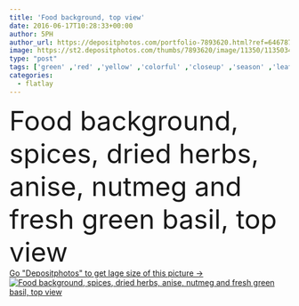 ```yaml
---
title: 'Food background, top view'
date: 2016-06-17T10:28:33+00:00
author: 5PH
author_url: https://depositphotos.com/portfolio-7893620.html?ref=64678756
image: https://st2.depositphotos.com/thumbs/7893620/image/11350/113503496/api_thumb_450.jpg?forcejpeg=true
type: "post"
tags: ['green' ,'red' ,'yellow' ,'colorful' ,'closeup' ,'season' ,'leaf' ,'seeds' ,'food' ,'kitchen' ,'wooden' ,'cooking' ,'cuisine' ,'ingredient' ,'herbs' ,'mustard' ,'spicy' ,'pink' ,'pepper' ,'gourmet' ,'rosemary' ,'flat' ,'organic' ,'dried' ,'aroma' ,'dry' ,'basil' ,'mediterranean' ,'powder' ,'paprika' ,'seasoning' ,'various' ,'spices' ,'chilli' ,'indian' ,'curry' ,'cinnamon' ,'cumin' ,'nutmeg' ,'turmeric' ,'spoons' ,'allspice' ,'sea salt' ,'top view' ,'star anise' ,'bay leaf' ,'food background' ,'white pepper' ,'spicy herbs' ,'flatlay' ]
categories: 
  - flatlay
---
```

<div aling="center">
            <font size="60"> Food background, spices, dried herbs, anise, nutmeg and fresh green basil, top view</font>   
</div>
<div>
    <a href='https://st2.depositphotos.com/thumbs/7893620/image/11350/113503496/api_thumb_450.jpg?forcejpeg=true?ref=64678756' target=_blank > Go "Depositphotos" to get lage size of this picture ->
        <img href='https://st2.depositphotos.com/thumbs/7893620/image/11350/113503496/api_thumb_450.jpg?forcejpeg=true?ref=64678756' src='https://st2.depositphotos.com/7893620/11350/i/950/depositphotos_113503496-stock-photo-food-background-top-view.jpg?forcejpeg=true' alt='Food background, spices, dried herbs, anise, nutmeg and fresh green basil, top view' >
    </a>
</div>
